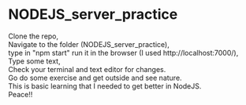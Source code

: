 # NODEJS_server_practice
Clone the repo,<br>
Navigate to the folder (NODEJS_server_practice),<br>
type in "npm start" run it in the browser (I used http://localhost:7000/),<br>
Type some text,<br>
Check your terminal and text editor for changes.<br>
Go do some exercise and get outside and see nature.<br>
This is basic learning that I needed to get better in NodeJS.<br>
Peace!!
